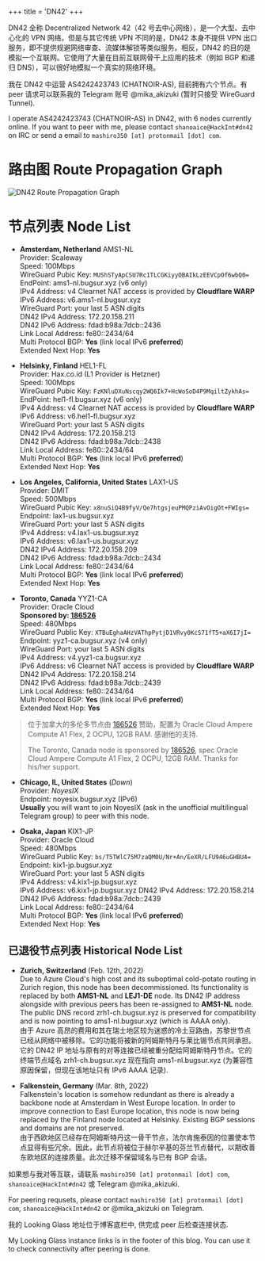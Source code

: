 +++
title = 'DN42'
+++

DN42 全称 Decentralized Network 42（42 号去中心网络），是一个大型、去中心化的 VPN 网络。但是与其它传统 VPN 不同的是，DN42 本身不提供 VPN 出口服务，即不提供规避网络审查、流媒体解锁等类似服务。相反，DN42 的目的是模拟一个互联网。它使用了大量在目前互联网骨干上应用的技术（例如 BGP 和递归 DNS），可以很好地模拟一个真实的网络环境。

我在 DN42 中运营 AS4242423743 (CHATNOIR-AS), 目前拥有六个节点。有 peer 请求可以联系我的 Telegram 账号 @mika_akizuki (暂时只接受 WireGuard Tunnel).

I operate AS4242423743 (CHATNOIR-AS) in DN42, with 6 nodes currently online. If you want to peer with me, please contact `shanoaice@HackInt#dn42` on IRC or send a email to `mashiro350 [at] protonmail [dot] com`.

# 路由图 Route Propagation Graph
![DN42 Route Propagation Graph](https://bgp-api.strexp.net/as_graph/AS4242423743)

# 节点列表 Node List

- **Amsterdam, Netherland** AMS1-NL  
  Provider: Scaleway  
  Speed: 100Mbps  
  WireGuard Pubic Key: `MUShSTyApCSU7Rc1TLCGKiyyOBAIkLzEEVCpOf6wbQ0=`  
  EndPoint: ams1-nl.bugsur.xyz (v6 only)  
  IPv4 Address: v4 Clearnet NAT access is provided by **Cloudflare WARP**  
  IPv6 Address: v6.ams1-nl.bugsur.xyz  
  WireGuard Port: your last 5 ASN digits  
  DN42 IPv4 Address: 172.20.158.211  
  DN42 IPv6 Address: fdad:b98a:7dcb::2436  
  Link Local Address: fe80::2434/64  
  Multi Protocol BGP: **Yes** (link local IPv6 **preferred**)  
  Extended Next Hop: **Yes**  

- **Helsinky, Finland** HEL1-FL  
  Provider: Hax.co.id (L1 Provider is Hetzner)  
  Speed: 100Mbps  
  WireGuard Pubic Key: `FzKNluDXuNscqy2WQ6Ik7+HcWoSoD4P9MqiltZykhAs=`  
  EndPoint: hel1-fl.bugsur.xyz (v6 only)  
  IPv4 Address: v4 Clearnet NAT access is provided by **Cloudflare WARP**  
  IPv6 Address: v6.hel1-fl.bugsur.xyz  
  WireGuard Port: your last 5 ASN digits  
  DN42 IPv4 Address: 172.20.158.213  
  DN42 IPv6 Address: fdad:b98a:7dcb::2438  
  Link Local Address: fe80::2434/64  
  Multi Protocol BGP: **Yes** (link local IPv6 **preferred**)  
  Extended Next Hop: **Yes**  

- **Los Angeles, California, United States** LAX1-US  
  Provider: DMIT  
  Speed: 500Mbps  
  WireGuard Pubic Key: `x8nuSiQ4B9fyV/Qe7htgsjeuPMQPziAvOigOt+FWIgs=`  
  Endpoint: lax1-us.bugsur.xyz  
  WireGuard Port: your last 5 ASN digits  
  IPv4 Address: v4.lax1-us.bugsur.xyz  
  IPv6 Address: v6.lax1-us.bugsur.xyz  
  DN42 IPv4 Address: 172.20.158.209  
  DN42 IPv6 Address: fdad:b98a:7dcb::2434  
  Link Local Address: fe80::2434/64  
  Multi Protocol BGP: **Yes** (link local IPv6 **preferred**)  
  Extended Next Hop: **Yes**

- **Toronto, Canada** YYZ1-CA  
  Provider: Oracle Cloud  
  **Sponsored by: [186526](https://net.186526.xyz)**  
  Speed: 480Mbps  
  WireGuard Public Key: `XTBuEghaAHzVAThpPytjD1VRvy0KcS71fT5+aX6I7jI=`  
  Endpoint: yyz1-ca.bugsur.xyz (v4 only)  
  WireGuard Port: your last 5 ASN digits  
  IPv4 Address: v4.yyz1-ca.bugsur.xyz  
  IPv6 Address: v6 Clearnet NAT access is provided by **Cloudflare WARP**  
  DN42 IPv4 Address: 172.20.158.214  
  DN42 IPv6 Address: fdad:b98a:7dcb::2439  
  Link Local Address: fe80::2434/64  
  Multi Protocol BGP: **Yes** (link local IPv6 **preferred**)  
  Extended Next Hop: **Yes**

> 位于加拿大的多伦多节点由 [186526](https://net.168526.xyz) 赞助，配置为 Oracle Cloud Ampere Compute A1 Flex, 2 OCPU, 12GB RAM. 感谢他的支持.
>
> The Toronto, Canada node is sponsored by [186526](https://net.168526.xyz), spec Oracle Cloud Ampere Compute A1 Flex, 2 OCPU, 12GB RAM. Thanks for his/her support.

- **Chicago, IL, United States** (*Down*)  
  Provider: *NoyesIX*  
  Endpoint: noyesix.bugsur.xyz (IPv6)  
  **Usually** you will want to join NoyesIX (ask in the unofficial multilingual Telegram group) to peer with this node.  

- **Osaka, Japan** KIX1-JP  
  Provider: Oracle Cloud  
  Speed: 480Mbps  
  WireGuard Public Key: `bs/T5TWlC75M7zaQM0U/Nr+An/EeXR/LFU946uGHBU4=`  
  Endpoint: kix1-jp.bugsur.xyz  
  WireGuard Port: your last 5 ASN digits  
  IPv4 Address: v4.kix1-jp.bugsur.xyz  
  IPv6 Address: v6.kix1-jp.bugsur.xyz
  DN42 IPv4 Address: 172.20.158.214  
  DN42 IPv6 Address: fdad:b98a:7dcb::2439  
  Link Local Address: fe80::2434/64  
  Multi Protocol BGP: **Yes** (link local IPv6 **preferred**)  
  Extended Next Hop: **Yes**

## 已退役节点列表 Historical Node List

- **Zurich, Switzerland** (Feb. 12th, 2022)  
  Due to Azure Cloud's high cost and its suboptimal cold-potato routing in Zurich region, this node has been decommissioned. Its functionality is replaced by both **AMS1-NL** and **LEJ1-DE** node. Its DN42 IP address alongside with previous peers has been re-assigned to **AMS1-NL** node. The public DNS record zrh1-ch.bugsur.xyz is preserved for compatibility and is now pointing to ams1-nl.bugsur.xyz (which is AAAA only).  
  由于 Azure 高昂的费用和其在瑞士地区较为迷惑的冷土豆路由，苏黎世节点已经从网络中被移除。它的功能将被新的阿姆斯特丹与莱比锡节点共同承担。它的 DN42 IP 地址与原有的对等连接已经被重分配给阿姆斯特丹节点。它的终端节点域名 zrh1-ch.bugsur.xyz 现在指向 ams1-nl.bugsur.xyz (为兼容性原因保留，但现在该地址只有 IPv6 AAAA 记录).

- **Falkenstein, Germany** (Mar. 8th, 2022)  
  Falkenstein's location is somehow redundant as there is already a backbone node at Amsterdam in West Europe location. In order to improve connection to East Europe location, this node is now being replaced by the Finland node located at Helsinky. Existing BGP sessions and domains are not preserved.  
  由于西欧地区已经存在阿姆斯特丹这一骨干节点，法尔肯施泰因的位置使本节点显得有些冗余。因此，此节点将被位于赫尔辛基的芬兰节点替代，以期改善东欧地区的连接质量。此次迁移不保留域名与已有 BGP 会话。

如果想与我对等互联，请联系 `mashiro350 [at] protonmail [dot] com`, `shanoaice@HackInt#dn42` 或 Telegram @mika_akizuki.

For peering requsets, please contact `mashiro350 [at] protonmail [dot] com`, `shanoaice@HackInt#dn42` or @mika_akizuki on Telegram.

我的 Looking Glass 地址位于博客底栏中, 供完成 peer 后检查连接状态.

My Looking Glass instance links is in the footer of this blog. You can use it to check connectivity after peering is done.
